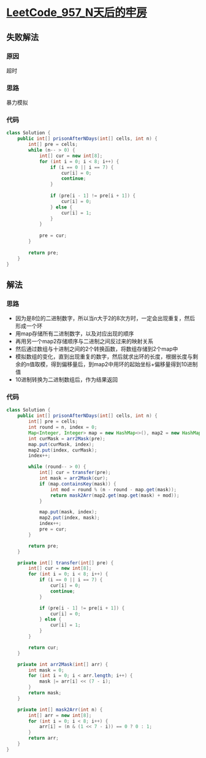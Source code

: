 # [LeetCode_957_N天后的牢房](https://leetcode.cn/problems/prison-cells-after-n-days/)
## 失败解法
### 原因
超时
### 思路
暴力模拟
### 代码
```java
class Solution {
    public int[] prisonAfterNDays(int[] cells, int n) {
        int[] pre = cells;
        while (n-- > 0) {
            int[] cur = new int[8];
            for (int i = 0; i < 8; i++) {
                if (i == 0 || i == 7) {
                    cur[i] = 0;
                    continue;
                }
                
                if (pre[i - 1] != pre[i + 1]) {
                    cur[i] = 0;
                } else {
                    cur[i] = 1;
                }
            }
            
            pre = cur;
        }
        
        return pre;
    }
}
```
## 解法
### 思路
- 因为是8位的二进制数字，所以当n大于2的8次方时，一定会出现重复，然后形成一个环
- 用map存储所有二进制数字，以及对应出现的顺序
- 再用另一个map2存储顺序与二进制之间反过来的映射关系
- 然后通过数组与十进制之间的2个转换函数，将数组存储到2个map中
- 模拟数组的变化，直到出现重复的数字，然后就求出环的长度，根据长度与剩余的n值取模，得到偏移量后，到map2中用环的起始坐标+偏移量得到10进制值
- 10进制转换为二进制数组后，作为结果返回
### 代码
```java
class Solution {
    public int[] prisonAfterNDays(int[] cells, int n) {
        int[] pre = cells;
        int round = n, index = 0;
        Map<Integer, Integer> map = new HashMap<>(), map2 = new HashMap<>();
        int curMask = arr2Mask(pre);
        map.put(curMask, index);
        map2.put(index, curMask);
        index++;

        while (round-- > 0) {
            int[] cur = transfer(pre);
            int mask = arr2Mask(cur);
            if (map.containsKey(mask)) {
                int mod = round % (n - round - map.get(mask));
                return mask2Arr(map2.get(map.get(mask) + mod));
            }

            map.put(mask, index);
            map2.put(index, mask);
            index++;
            pre = cur;
        }

        return pre;
    }

    private int[] transfer(int[] pre) {
        int[] cur = new int[8];
        for (int i = 0; i < 8; i++) {
            if (i == 0 || i == 7) {
                cur[i] = 0;
                continue;
            }

            if (pre[i - 1] != pre[i + 1]) {
                cur[i] = 0;
            } else {
                cur[i] = 1;
            }
        }

        return cur;
    }

    private int arr2Mask(int[] arr) {
        int mask = 0;
        for (int i = 0; i < arr.length; i++) {
            mask |= arr[i] << (7 - i);
        }
        return mask;
    }

    private int[] mask2Arr(int n) {
        int[] arr = new int[8];
        for (int i = 0; i < 8; i++) {
            arr[i] = (n & (1 << 7 - i)) == 0 ? 0 : 1;
        }
        return arr;
    }
}
```